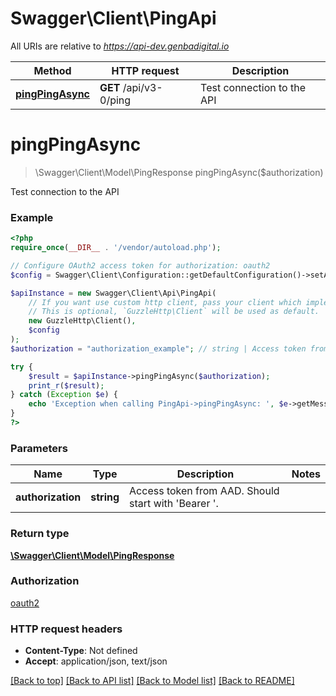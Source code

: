 # Swagger\Client\PingApi

All URIs are relative to *https://api-dev.genbadigital.io*

Method | HTTP request | Description
------------- | ------------- | -------------
[**pingPingAsync**](PingApi.md#pingPingAsync) | **GET** /api/v3-0/ping | Test connection to the API


# **pingPingAsync**
> \Swagger\Client\Model\PingResponse pingPingAsync($authorization)

Test connection to the API

### Example
```php
<?php
require_once(__DIR__ . '/vendor/autoload.php');

// Configure OAuth2 access token for authorization: oauth2
$config = Swagger\Client\Configuration::getDefaultConfiguration()->setAccessToken('YOUR_ACCESS_TOKEN');

$apiInstance = new Swagger\Client\Api\PingApi(
    // If you want use custom http client, pass your client which implements `GuzzleHttp\ClientInterface`.
    // This is optional, `GuzzleHttp\Client` will be used as default.
    new GuzzleHttp\Client(),
    $config
);
$authorization = "authorization_example"; // string | Access token from AAD. Should start with 'Bearer '.

try {
    $result = $apiInstance->pingPingAsync($authorization);
    print_r($result);
} catch (Exception $e) {
    echo 'Exception when calling PingApi->pingPingAsync: ', $e->getMessage(), PHP_EOL;
}
?>
```

### Parameters

Name | Type | Description  | Notes
------------- | ------------- | ------------- | -------------
 **authorization** | **string**| Access token from AAD. Should start with &#39;Bearer &#39;. |

### Return type

[**\Swagger\Client\Model\PingResponse**](../Model/PingResponse.md)

### Authorization

[oauth2](../../README.md#oauth2)

### HTTP request headers

 - **Content-Type**: Not defined
 - **Accept**: application/json, text/json

[[Back to top]](#) [[Back to API list]](../../README.md#documentation-for-api-endpoints) [[Back to Model list]](../../README.md#documentation-for-models) [[Back to README]](../../README.md)

